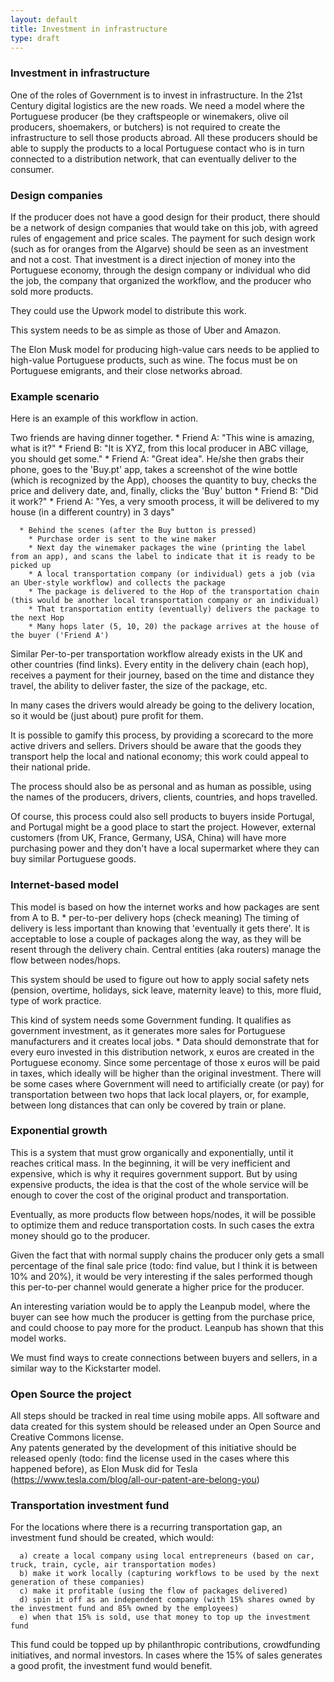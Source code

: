 ```yaml
---
layout: default
title: Investment in infrastructure
type: draft
---
```


### Investment in infrastructure

One of the roles of Government is to invest in infrastructure. In the 21st Century digital logistics are the new roads.
We need a model where the Portuguese producer (be they craftspeople or winemakers, olive oil producers, shoemakers, or butchers) is not required to create the infrastructure to sell those products abroad.
All these producers should be able to supply the products to a local Portuguese contact who is in turn connected to a distribution network, that can eventually deliver to the consumer. 

### Design companies

If the producer does not have a good design for their product, there should be a network of design companies that would take on this job, with agreed rules of engagement and price scales. The payment for such design work (such as for oranges from the Algarve) should be seen as an investment and not a cost. That investment is a direct injection of money into the Portuguese economy, through the design company or individual who did the job, the company that organized the workflow, and the producer who sold more products.

They could use the Upwork model to distribute this work.

This system needs to be as simple as those of Uber and Amazon.   

The Elon Musk model for producing high-value cars needs to be applied to high-value Portuguese products, such as wine.
The focus must be on Portuguese emigrants, and their close networks abroad.


### Example scenario

Here is an example of this workflow in action. 

Two friends are having dinner together.
      * Friend A: "This wine is amazing, what is it?"
      * Friend B: "It is XYZ, from this local producer in ABC village, you should get some."
      * Friend A: "Great idea". He/she then grabs their phone, goes to the 'Buy.pt' app, takes a screenshot of the wine bottle (which is recognized by the App), chooses the quantity to buy, checks the price and delivery date, and, finally, clicks the 'Buy' button
      * Friend B: "Did it work?"
      * Friend A: "Yes, a very smooth process, it will be delivered to my house (in a different country) in 3 days"
      
      * Behind the scenes (after the Buy button is pressed)
        * Purchase order is sent to the wine maker
        * Next day the winemaker packages the wine (printing the label from an app), and scans the label to indicate that it is ready to be picked up
        * A local transportation company (or individual) gets a job (via an Uber-style workflow) and collects the package
        * The package is delivered to the Hop of the transportation chain (this would be another local transportation company or an individual)
        * That transportation entity (eventually) delivers the package to the next Hop
        * Many hops later (5, 10, 20) the package arrives at the house of the buyer ('Friend A')

Similar Per-to-per transportation workflow already exists in the UK and other countries (find links).
Every entity in the delivery chain (each hop), receives a payment for their journey, based on the time and distance they travel, the ability to deliver faster, the size of the package, etc.

In many cases the drivers would already be going to the delivery location, so it would be (just about) pure profit for them.

It is possible to gamify this process, by providing a scorecard to the more active drivers and sellers. Drivers should be aware that the goods they transport help the local and national economy; this work could appeal to their national pride.  

The process should also be as personal and as human as possible, using the names of the producers, drivers, clients, countries, and hops travelled.  

Of course, this process could also sell products to buyers inside Portugal, and Portugal might be a good place to start the project. However, external customers (from UK, France, Germany, USA, China) will have more purchasing power and they don't have a local supermarket where they can buy similar Portuguese goods. 

### Internet-based model

This model is based on how the internet works and how packages are sent from A to B. 
        * per-to-per delivery hops (check meaning)
The timing of delivery is less important than knowing that 'eventually it gets there'. 
It is acceptable to lose a couple of packages along the way, as they will be resent through the delivery chain.
Central entities (aka routers) manage the flow between nodes/hops.

This system should be used to figure out how to apply social safety nets (pension, overtime, holidays, sick leave, maternity leave) to this, more fluid, type of work practice.

This kind of system needs some Government funding. It qualifies as government investment, as it generates more sales for Portuguese manufacturers and it creates local jobs.
        * 
Data should demonstrate that for every euro invested in this distribution network, x euros are created in the Portuguese economy. Since some percentage of those x euros will be paid in taxes, which ideally will be higher than the original investment.
There will be some cases where Government will need to artificially create (or pay) for transportation between two hops that lack local players, or, for example, between long distances that can only be covered by train or plane.


### Exponential growth

This is a system that must grow organically and exponentially, until it reaches critical mass.
In the beginning, it will be very inefficient and expensive, which is why it requires government support. But by using expensive products, the idea is that the cost of the whole service will be enough to cover the cost of the original product and transportation.

Eventually, as more products flow between hops/nodes, it will be possible to optimize them and reduce transportation costs. In such cases the extra money should go to the producer.

Given the fact that with normal supply chains the producer only gets a small percentage of the final sale price (todo: find value, but I think it is between 10% and 20%), it would be very interesting if the sales performed though this per-to-per channel would generate a higher price for the producer.

An interesting variation would be to apply the Leanpub model, where the buyer can see how much the producer is getting from the purchase price, and could choose to pay more for the product. Leanpub has shown that this model works.

We must find ways to create connections between buyers and sellers, in a similar way to the Kickstarter model.

### Open Source the project

All steps should be tracked in real time using mobile apps. All software and data created for this system should be released under an Open Source and Creative Commons license.         
Any patents generated by the development of this initiative should be released openly (todo: find the license used in the cases where this happened before), as Elon Musk did for Tesla (https://www.tesla.com/blog/all-our-patent-are-belong-you)
      
### Transportation investment fund

For the locations where there is a recurring transportation gap, an investment fund should be created, which would:

      a) create a local company using local entrepreneurs (based on car, truck, train, cycle, air transportation modes)
      b) make it work locally (capturing workflows to be used by the next generation of these companies)
      c) make it profitable (using the flow of packages delivered)
      d) spin it off as an independent company (with 15% shares owned by the investment fund and 85% owned by the employees)
      e) when that 15% is sold, use that money to top up the investment fund

This fund could be topped up by philanthropic contributions, crowdfunding initiatives, and normal investors. In cases where the 15% of sales generates a good profit, the investment fund would benefit. 
